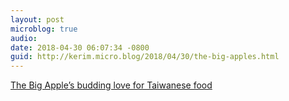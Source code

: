 ```yaml
---
layout: post
microblog: true
audio: 
date: 2018-04-30 06:07:34 -0800
guid: http://kerim.micro.blog/2018/04/30/the-big-apples.html
---
```

[The Big Apple’s budding love for Taiwanese food](http://www.taipeitimes.com/News/feat/archives/2018/04/30/2003692229)
